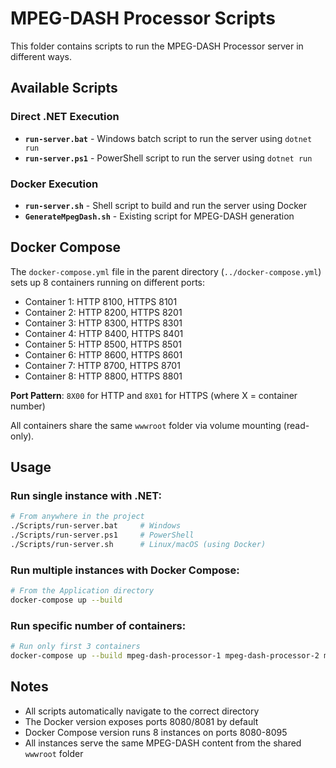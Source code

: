 # MPEG-DASH Processor Scripts

This folder contains scripts to run the MPEG-DASH Processor server in different ways.

## Available Scripts

### Direct .NET Execution
- **`run-server.bat`** - Windows batch script to run the server using `dotnet run`
- **`run-server.ps1`** - PowerShell script to run the server using `dotnet run`

### Docker Execution
- **`run-server.sh`** - Shell script to build and run the server using Docker
- **`GenerateMpegDash.sh`** - Existing script for MPEG-DASH generation

## Docker Compose

The `docker-compose.yml` file in the parent directory (`../docker-compose.yml`) sets up 8 containers running on different ports:

- Container 1: HTTP 8100, HTTPS 8101
- Container 2: HTTP 8200, HTTPS 8201  
- Container 3: HTTP 8300, HTTPS 8301
- Container 4: HTTP 8400, HTTPS 8401
- Container 5: HTTP 8500, HTTPS 8501
- Container 6: HTTP 8600, HTTPS 8601
- Container 7: HTTP 8700, HTTPS 8701
- Container 8: HTTP 8800, HTTPS 8801

**Port Pattern**: `8X00` for HTTP and `8X01` for HTTPS (where X = container number)

All containers share the same `wwwroot` folder via volume mounting (read-only).

## Usage

### Run single instance with .NET:
```bash
# From anywhere in the project
./Scripts/run-server.bat     # Windows
./Scripts/run-server.ps1     # PowerShell
./Scripts/run-server.sh      # Linux/macOS (using Docker)
```

### Run multiple instances with Docker Compose:
```bash
# From the Application directory
docker-compose up --build
```

### Run specific number of containers:
```bash
# Run only first 3 containers
docker-compose up --build mpeg-dash-processor-1 mpeg-dash-processor-2 mpeg-dash-processor-3
```

## Notes

- All scripts automatically navigate to the correct directory
- The Docker version exposes ports 8080/8081 by default
- Docker Compose version runs 8 instances on ports 8080-8095
- All instances serve the same MPEG-DASH content from the shared `wwwroot` folder
